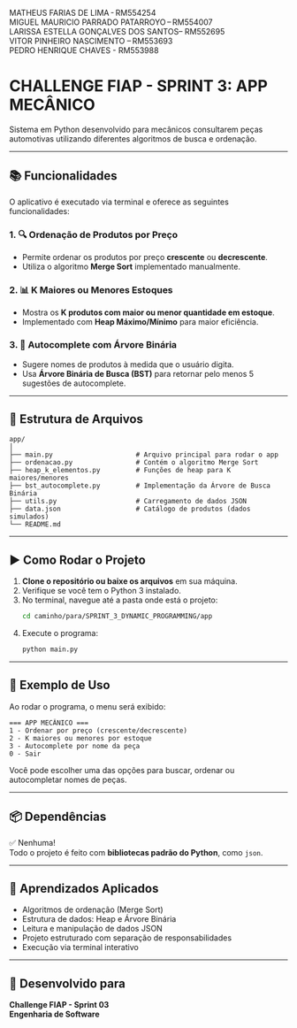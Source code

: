    MATHEUS FARIAS DE LIMA - RM554254    
   MIGUEL MAURICIO PARRADO PATARROYO – RM554007   
   LARISSA ESTELLA GONÇALVES DOS SANTOS– RM552695  
   VITOR PINHEIRO NASCIMENTO – RM553693    
   PEDRO HENRIQUE CHAVES - RM553988  

# CHALLENGE FIAP - SPRINT 3: APP MECÂNICO

Sistema em Python desenvolvido para mecânicos consultarem peças automotivas utilizando diferentes algoritmos de busca e ordenação.

---

## 📚 Funcionalidades

O aplicativo é executado via terminal e oferece as seguintes funcionalidades:

### 1. 🔍 Ordenação de Produtos por Preço
- Permite ordenar os produtos por preço **crescente** ou **decrescente**.
- Utiliza o algoritmo **Merge Sort** implementado manualmente.

### 2. 📊 K Maiores ou Menores Estoques
- Mostra os **K produtos com maior ou menor quantidade em estoque**.
- Implementado com **Heap Máximo/Mínimo** para maior eficiência.

### 3. 🧠 Autocomplete com Árvore Binária
- Sugere nomes de produtos à medida que o usuário digita.
- Usa **Árvore Binária de Busca (BST)** para retornar pelo menos 5 sugestões de autocomplete.

---

## 📁 Estrutura de Arquivos

```
app/
│
├── main.py                     # Arquivo principal para rodar o app
├── ordenacao.py                # Contém o algoritmo Merge Sort
├── heap_k_elementos.py         # Funções de heap para K maiores/menores
├── bst_autocomplete.py         # Implementação da Árvore de Busca Binária
├── utils.py                    # Carregamento de dados JSON
├── data.json                   # Catálogo de produtos (dados simulados)
└── README.md                   
```

---

## ▶️ Como Rodar o Projeto

1. **Clone o repositório ou baixe os arquivos** em sua máquina.
2. Verifique se você tem o Python 3 instalado.
3. No terminal, navegue até a pasta onde está o projeto:
   ```bash
   cd caminho/para/SPRINT_3_DYNAMIC_PROGRAMMING/app
   ```
4. Execute o programa:
   ```bash
   python main.py
   ```

---

## 📌 Exemplo de Uso

Ao rodar o programa, o menu será exibido:
```
=== APP MECÂNICO ===
1 - Ordenar por preço (crescente/decrescente)
2 - K maiores ou menores por estoque
3 - Autocomplete por nome da peça
0 - Sair
```

Você pode escolher uma das opções para buscar, ordenar ou autocompletar nomes de peças.

---

## 📦 Dependências

✅ Nenhuma!  
Todo o projeto é feito com **bibliotecas padrão do Python**, como `json`.

---

## 🧠 Aprendizados Aplicados

- Algoritmos de ordenação (Merge Sort)
- Estrutura de dados: Heap e Árvore Binária
- Leitura e manipulação de dados JSON
- Projeto estruturado com separação de responsabilidades
- Execução via terminal interativo

---

## 📅 Desenvolvido para

**Challenge FIAP - Sprint 03  
Engenharia de Software**
